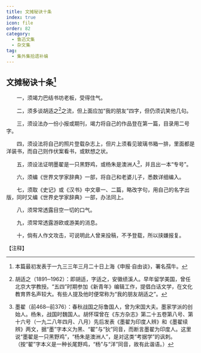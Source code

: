 ```yaml
---
title: 文摊秘诀十条
index: true
icon: file
order: 82
category:
  - 鲁迅文集
  - 杂文集
tag:  
  - 集外集拾遗补编
---
```


## 文摊秘诀十条[^①]

　　一，须竭力巴结书坊老板，受得住气。

　　二，须多谈胡适之[^②]之流，但上面应加“我的朋友”四字，但仍须讥笑他几句。

　　三，须设法办一份小报或期刊，竭力将自己的作品登在第一篇，目录用二号字。

　　四，须设法将自己的照片登载杂志上，但片上须看见玻璃书箱一排，里面都是洋装书，而自己则作伏案看书，或默想之状。

　　五，须设法证明墨翟是一只黑野鸡，或杨朱是澳洲人[^③]，并且出一本“专号”。

　　六，须编《世界文学家辞典》一部，将自己和老婆儿子，悉数详细编入。

　　七，须取《史记》或《汉书》中文章一、二篇，略改字句，用自己的名字出版，同时又编《世界史学家辞典》一部，办法同上。

　　八，须常常透露目空一切的口气。

　　九，须常常透露游欧或游美的消息。

　　十，倘有人作文攻击，可说明此人曾来投稿，不予登载，所以挟嫌报复。

【注释】

[^①]:本篇最初发表于一九三三年三月二十日上海《申报·自由谈》，署名孺牛。

[^②]:胡适之（1891─1962）：即胡适，字适之，安徽绩溪人。早年留学美国，曾任北京大学教授。“五四”时期参加《新青年》编辑工作，提倡白话文学，在文化教育界名声较大。有些人提及他时便常称为“我的朋友胡适之”。

[^③]:墨翟（前468─前376）：春秋战国之际鲁国人，曾为宋国大夫。墨家学派的创始人。杨朱，战国时魏国人。胡怀琛曾在《东方杂志》第二十五卷第八号、第十六号（一九二八年四月、八月）先后发表《墨翟为印度人辨》和《墨翟续辨》两文，据“墨”字本义为黑、“翟”与“狄”同音，而断言墨翟为印度人。这里说“墨翟是一只黑野鸡”，“杨朱是澳洲人”，是对这类“考据学”的讽刺。（按“翟”字本义是一种长尾野鸡，“杨”与“洋”同音，故有此谐语。）
